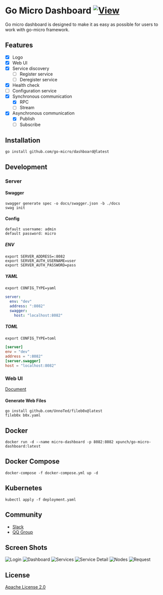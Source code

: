 # Go Micro Dashboard [![View](https://hits.seeyoufarm.com/api/count/incr/badge.svg?url=https%3A%2F%2Fgithub.com%2Fxpunch%2Fgo-micro-dashboard&count_bg=%2379C83D&title_bg=%23555555&icon=&icon_color=%23E7E7E7&title=go&edge_flat=false)](https://hits.seeyoufarm.com)

Go micro dashboard is designed to make it as easy as possible for users to work with go-micro framework.

## Features

- [x] Logo
- [x] Web UI
- [x] Service discovery
  - [ ] Register service
  - [ ] Deregister service
- [x] Health check
- [ ] Configuration service
- [x] Synchronous communication
  - [x] RPC
  - [ ] Stream
- [x] Asynchronous communication
  - [x] Publish
  - [ ] Subscribe

## Installation

```
go install github.com/go-micro/dashboard@latest
```

## Development

### Server

#### Swagger

```
swagger generate spec -o docs/swagger.json -b ./docs
swag init
```

#### Config

```
default username: admin
default password: micro
```

##### ENV
```
export SERVER_ADDRESS=:8082
export SERVER_AUTH_USERNAME=user
export SERVER_AUTH_PASSWORD=pass
```

##### YAML
```
export CONFIG_TYPE=yaml
```
```yaml
server:
  env: "dev"
  address: ":8082"
  swagger:
    host: "localhost:8082"
```

##### TOML
```
export CONFIG_TYPE=toml
```
```toml
[server]
env = "dev"
address = ":8082"
[server.swagger]
host = "localhost:8082"
```

### Web UI

[Document](https://github.com/go-micro/dashboard/tree/main/frontend)

#### Generate Web Files

```
go install github.com/UnnoTed/fileb0x@latest
fileb0x b0x.yaml
```

## Docker

```
docker run -d --name micro-dashboard -p 8082:8082 xpunch/go-micro-dashboard:latest
```

## Docker Compose

```
docker-compose -f docker-compose.yml up -d
```

## Kubernetes

```
kubectl apply -f deployment.yaml
```

## Community

- [Slack](https://join.slack.com/t/go-micro/shared_invite/zt-175aaev1d-iHExPTlfxvfkOeeKLIYEYw)
- [QQ Group](https://jq.qq.com/?_wv=1027&k=5Gmrfv9i)

## Screen Shots
![Login](docs/screenshots/1.login.png)
![Dashboard](docs/screenshots/2.dashboard.png)
![Services](docs/screenshots/3.services.png)
![Service Detail](docs/screenshots/4.service%20detail.png)
![Nodes](docs/screenshots/5.nodes.png)
![Request](docs/screenshots/6.call.png)

## License

[Apache License 2.0](./LICENSE)

